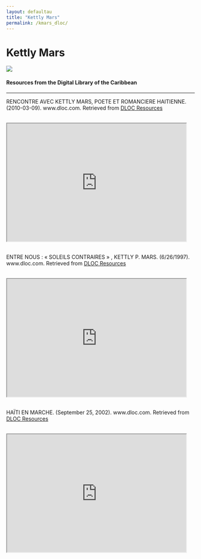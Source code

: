 ```yaml
---
layout: defaultau
title: "Kettly Mars"
permalink: /kmars_dloc/
---
```

<!-- partial:index.partial.html -->
<div class="content">
    <h1>Kettly Mars</h1>
    <div class="quote">
        <div><img src="http://t0.gstatic.com/licensed-image?q=tbn:ANd9GcRLHPWLWKyLkc3g2blKgfHswuX1Mc719poI7EO6I9uFyJ10AS9V4dHOf-DLFukhHBJr4O2j8blHJxK8Sls" class="logo"></div>
    </div>
    <body>
    <h4>Resources from the Digital Library of the Caribbean</h4><hr>
    <div class="container-mt-5">
      <div class="row">
            <div class="col-md-6">
                <p>RENCONTRE AVEC KETTLY MARS, POETE ET ROMANCIERE HAITIENNE. (2010-03-09). www.dloc.com. Retrieved from <a href="https://www.dloc.com/MANIOC1166/00001/downloads" target="_blank">DLOC Resources</a></p><br>
                <iframe width="95%" height="315" src="https://www.dloc.com/MANIOC1166/00001/downloads"></iframe>
                <br>
                <br>
        </div>
      <div class="col-md-6">
            <p>ENTRE NOUS : « SOLEILS CONTRAIRES » , KETTLY P. MARS. (6/26/1997). www.dloc.com. Retrieved from <a href="https://www.dloc.com/AA00073481/00001/downloads" target="_blank">DLOC Resources</a></p><br>
            <iframe width="95%" height="315" src="https://www.dloc.com/AA00073481/00001/downloads"></iframe>
            <br>
            <br>
        </div>
        </div>
    <div class="container-mt-5">
      <div class="row">
            <div class="col-md-6">
                <p>HAÏTI EN MARCHE. (September 25, 2002). www.dloc.com. Retrieved from <a href="https://www.dloc.com/UF00098809/00130/images" target="_blank">DLOC Resources</a></p><br>
                <iframe width="95%" height="315" src="https://www.dloc.com/UF00098809/00130/images"></iframe>
                <br>
                <br>
        </div>
    </body> 
          </div>
  <!-- partial -->
<script src='https://cdnjs.cloudflare.com/ajax/libs/jquery/3.1.1/jquery.min.js'></script><script  src="{{ site.baseurl }}/assets/js/authorscript.js"></script>

